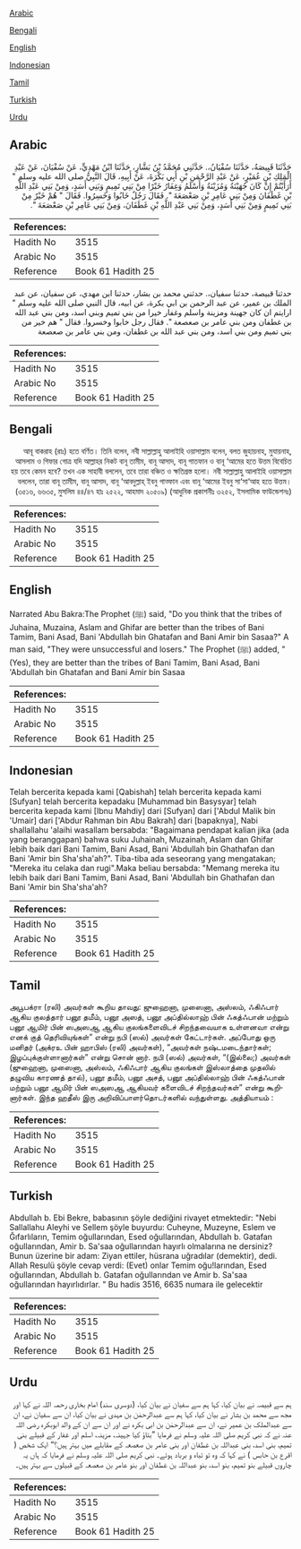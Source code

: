 [Arabic](#arabic)

[Bengali](#bengali)

[English](#english)

[Indonesian](#indonesian)

[Tamil](#tamil)

[Turkish](#turkish)

[Urdu](#urdu)

## Arabic


<div dir="rtl" lang="ar" style={{fontSize:'larger',backgroundColor:'#f8f9fa',padding:20}}>
حَدَّثَنَا قَبِيصَةُ، حَدَّثَنَا سُفْيَانُ،‏.‏ حَدَّثَنِي مُحَمَّدُ بْنُ بَشَّارٍ، حَدَّثَنَا ابْنُ مَهْدِيٍّ، عَنْ سُفْيَانَ، عَنْ عَبْدِ الْمَلِكِ بْنِ عُمَيْرٍ، عَنْ عَبْدِ الرَّحْمَنِ بْنِ أَبِي بَكْرَةَ، عَنْ أَبِيهِ، قَالَ النَّبِيُّ صلى الله عليه وسلم ‏"‏ أَرَأَيْتُمْ إِنْ كَانَ جُهَيْنَةُ وَمُزَيْنَةُ وَأَسْلَمُ وَغِفَارُ خَيْرًا مِنْ بَنِي تَمِيمٍ وَبَنِي أَسَدٍ، وَمِنْ بَنِي عَبْدِ اللَّهِ بْنِ غَطَفَانَ وَمِنْ بَنِي عَامِرِ بْنِ صَعْصَعَةَ ‏"‏‏.‏ فَقَالَ رَجُلٌ خَابُوا وَخَسِرُوا‏.‏ فَقَالَ ‏"‏ هُمْ خَيْرٌ مِنْ بَنِي تَمِيمٍ وَمِنْ بَنِي أَسَدٍ، وَمِنْ بَنِي عَبْدِ اللَّهِ بْنِ غَطَفَانَ، وَمِنْ بَنِي عَامِرِ بْنِ صَعْصَعَةَ ‏"‏‏.‏
</div>
<div style={{backgroundColor:'#f8f9fa',padding:20, marginBottom: 10}}><table> <thead> <tr> <th>References:</th> <th></th> </tr> </thead> <tbody><tr><td>Hadith No</td><td>3515</td></tr><tr><td>Arabic No</td><td>3515</td></tr><tr><td>Reference</td><td>Book 61 Hadith 25</td></tr></tbody></table></div>


<div dir="rtl" lang="ar" style={{fontSize:'larger',backgroundColor:'#f8f9fa',padding:20}}>
حدثنا قبيصة، حدثنا سفيان،. حدثني محمد بن بشار، حدثنا ابن مهدي، عن سفيان، عن عبد الملك بن عمير، عن عبد الرحمن بن ابي بكرة، عن ابيه، قال النبي صلى الله عليه وسلم " ارايتم ان كان جهينة ومزينة واسلم وغفار خيرا من بني تميم وبني اسد، ومن بني عبد الله بن غطفان ومن بني عامر بن صعصعة ". فقال رجل خابوا وخسروا. فقال " هم خير من بني تميم ومن بني اسد، ومن بني عبد الله بن غطفان، ومن بني عامر بن صعصعة
</div>
<div style={{backgroundColor:'#f8f9fa',padding:20, marginBottom: 10}}><table> <thead> <tr> <th>References:</th> <th></th> </tr> </thead> <tbody><tr><td>Hadith No</td><td>3515</td></tr><tr><td>Arabic No</td><td>3515</td></tr><tr><td>Reference</td><td>Book 61 Hadith 25</td></tr></tbody></table></div>

## Bengali


<div dir="rtl" lang="bn" style={{fontSize:'larger',backgroundColor:'#f8f9fa',padding:20}}>
আবূ বাকরাহ (রাঃ) হতে বর্ণিত। তিনি বলেন, নবী সাল্লাল্লাহু আলাইহি ওয়াসাল্লাম বলেন, বলত জুহায়নাহ, মুযায়নাহ, আসলাম ও গিফার গোত্র যদি আল্লাহর নিকট বানূ তামীম, বানূ আসাদ, বানূ গাতফান ও বানূ ‘আমের হতে উত্তম বিবেচিত হয় তবে কেমন হবে? তখন এক সাহাবী বললেন, তবে তারা বঞ্চিত ও ক্ষতিগ্রস্ত হলো। নবী সাল্লাল্লাহু আলাইহি ওয়াসাল্লাম বললেন, তারা বানূ তামীম, বানূ আসাদ, বানূ ‘আবদুল্লাহ্ ইবনু গাত্ফান এবং বানূ ‘আমের ইবনু সা‘সা‘আহ হতে উত্তম। (৩৫১৬, ৬৬৩৫, মুসলিম ৪৪/৪৭ হাঃ ২৫২২, আহমাদ ২০৫০৯) (আধুনিক প্রকাশনীঃ ৩২৫২, ইসলামিক ফাউন্ডেশনঃ)
</div>
<div style={{backgroundColor:'#f8f9fa',padding:20, marginBottom: 10}}><table> <thead> <tr> <th>References:</th> <th></th> </tr> </thead> <tbody><tr><td>Hadith No</td><td>3515</td></tr><tr><td>Arabic No</td><td>3515</td></tr><tr><td>Reference</td><td>Book 61 Hadith 25</td></tr></tbody></table></div>

## English


<div dir="ltr" lang="en" style={{fontSize:'larger',backgroundColor:'#f8f9fa',padding:20}}>
Narrated Abu Bakra:The Prophet (ﷺ) said, "Do you think that the tribes of Juhaina, Muzaina, Aslam and Ghifar are better than the tribes of Bani Tamim, Bani Asad, Bani 'Abdullah bin Ghatafan and Bani Amir bin Sasaa?" A man said, "They were unsuccessful and losers." The Prophet (ﷺ) added, "(Yes), they are better than the tribes of Bani Tamim, Bani Asad, Bani 'Abdullah bin Ghatafan and Bani Amir bin Sasaa
</div>
<div style={{backgroundColor:'#f8f9fa',padding:20, marginBottom: 10}}><table> <thead> <tr> <th>References:</th> <th></th> </tr> </thead> <tbody><tr><td>Hadith No</td><td>3515</td></tr><tr><td>Arabic No</td><td>3515</td></tr><tr><td>Reference</td><td>Book 61 Hadith 25</td></tr></tbody></table></div>

## Indonesian


<div dir="ltr" lang="id" style={{fontSize:'larger',backgroundColor:'#f8f9fa',padding:20}}>
Telah bercerita kepada kami [Qabishah] telah bercerita kepada kami [Sufyan] telah bercerita kepadaku [Muhammad bin Basysyar] telah bercerita kepada kami [Ibnu Mahdiy] dari [Sufyan] dari ['Abdul Malik bin 'Umair] dari ['Abdur Rahman bin Abu Bakrah] dari [bapaknya], Nabi shallallahu 'alaihi wasallam bersabda: "Bagaimana pendapat kalian jika (ada yang beranggapan) bahwa suku Juhainah, Muzainah, Aslam dan Ghifar lebih baik dari Bani Tamim, Bani Asad, Bani 'Abdullah bin Ghathafan dan Bani 'Amir bin Sha'sha'ah?". Tiba-tiba ada seseorang yang mengatakan; "Mereka itu celaka dan rugi".Maka beliau bersabda: "Memang mereka itu lebih baik dari Bani Tamim, Bani Asad, Bani 'Abdullah bin Ghathafan dan Bani 'Amir bin Sha'sha'ah?
</div>
<div style={{backgroundColor:'#f8f9fa',padding:20, marginBottom: 10}}><table> <thead> <tr> <th>References:</th> <th></th> </tr> </thead> <tbody><tr><td>Hadith No</td><td>3515</td></tr><tr><td>Arabic No</td><td>3515</td></tr><tr><td>Reference</td><td>Book 61 Hadith 25</td></tr></tbody></table></div>

## Tamil


<div dir="ltr" lang="ta" style={{fontSize:'larger',backgroundColor:'#f8f9fa',padding:20}}>
அபூபக்ரா (ரலி) அவர்கள் கூறிய தாவது: ஜுஹைனா, முஸைனா, அஸ்லம், ஃகிஃபார் ஆகிய குலத்தார் பனூ தமீம், பனூ அஸத், பனூ அப்தில்லாஹ் பின் ஃகத்ஃபான் மற்றும் பனூ ஆமிர் பின் ஸஅஸஆ ஆகிய குலங்களைவிடச் சிறந்தவையாக உள்ளனவா என்று எனக் குத் தெரிவியுங்கள்” என்று நபி (ஸல்) அவர்கள் கேட்டார்கள். அப்போது ஒரு மனிதர் (அக்ரஉ பின் ஹாபிஸ் (ரலி) அவர்கள்), “அவர்கள் நஷ்டமடைந்தார்கள்; இழப்புக்குள்ளானார்கள்” என்று சொன் னார். நபி (ஸல்) அவர்கள், “(இல்லை;) அவர்கள் (ஜுஹைனா, முஸைனா, அஸ்லம், ஃகிஃபார் ஆகிய குலங்கள் இஸ்லாத்தை முதலில் தழுவிய காரணத் தால்), பனூ தமீம், பனூ அசத், பனூ அப்தில்லாஹ் பின் ஃகத்ஃபான் மற்றும் பனூ ஆமிர் பின் ஸஅஸஆ ஆகியவர் களைவிடச் சிறந்தவர்கள்” என்று கூறினார்கள். இந்த ஹதீஸ் இரு அறிவிப்பாளர்தொடர்களில் வந்துள்ளது. அத்தியாயம் :
</div>
<div style={{backgroundColor:'#f8f9fa',padding:20, marginBottom: 10}}><table> <thead> <tr> <th>References:</th> <th></th> </tr> </thead> <tbody><tr><td>Hadith No</td><td>3515</td></tr><tr><td>Arabic No</td><td>3515</td></tr><tr><td>Reference</td><td>Book 61 Hadith 25</td></tr></tbody></table></div>

## Turkish


<div dir="ltr" lang="tr" style={{fontSize:'larger',backgroundColor:'#f8f9fa',padding:20}}>
Abdullah b. Ebi Bekre, babasının şöyle dediğini rivayet etmektedir: "Nebi Sallallahu Aleyhi ve Sellem şöyle buyurdu: Cuheyne, Muzeyne, Eslem ve Ğıfarlıların, Temim oğullarından, Esed oğullarından, Abdullah b. Gatafan oğullarından, Amir b. Sa'saa oğullarından hayırlı olmalarına ne dersiniz? Bunun üzerine bir adam: Ziyan ettiler, hüsrana uğradılar (demektir), dedi. Allah Resulü şöyle cevap verdi: (Evet) onlar Temim oğu!larından, Esed oğullarından, Abdullah b. Gatafan oğullarından ve Amir b. Sa'saa oğullarından hayırlıdırlar. " Bu hadis 3516, 6635 numara ile gelecektir
</div>
<div style={{backgroundColor:'#f8f9fa',padding:20, marginBottom: 10}}><table> <thead> <tr> <th>References:</th> <th></th> </tr> </thead> <tbody><tr><td>Hadith No</td><td>3515</td></tr><tr><td>Arabic No</td><td>3515</td></tr><tr><td>Reference</td><td>Book 61 Hadith 25</td></tr></tbody></table></div>

## Urdu


<div dir="rtl" lang="ur" style={{fontSize:'larger',backgroundColor:'#f8f9fa',padding:20}}>
ہم سے قبیصہ نے بیان کیا، کہا ہم سے سفیان نے بیان کیا، (دوسری سند) امام بخاری رحمہ اللہ نے کہا اور مجھ سے محمد بن بشار نے بیان کیا، کہا ہم سے عبدالرحمٰن بن مہدی نے بیان کیا، ان سے سفیان نے، ان سے عبدالملک بن عمیر نے، ان سے عبدالرحمٰن بن ابی بکرہ نے اور ان سے ان کے والد ابوبکرہ رضی اللہ عنہ نے کہ نبی کریم صلی اللہ علیہ وسلم نے فرمایا ”بتاؤ کیا جہینہ، مزینہ، اسلم اور غفار کے قبیلے بنی تمیم، بنی اسد، بنی عبداللہ بن غطفان اور بنی عامر بن صعصعہ کے مقابلے میں بہتر ہیں؟“ ایک شخص ( اقرع بن حابس ) نے کہا کہ وہ تو تباہ و برباد ہوئے۔ نبی کریم صلی اللہ علیہ وسلم نے فرمایا کہ ہاں یہ چاروں قبیلے بنو تمیم، بنو اسد، بنو عبداللہ بن غطفان اور بنو عامر بن صعصعہ کے قبیلوں سے بہتر ہیں۔
</div>
<div style={{backgroundColor:'#f8f9fa',padding:20, marginBottom: 10}}><table> <thead> <tr> <th>References:</th> <th></th> </tr> </thead> <tbody><tr><td>Hadith No</td><td>3515</td></tr><tr><td>Arabic No</td><td>3515</td></tr><tr><td>Reference</td><td>Book 61 Hadith 25</td></tr></tbody></table></div>